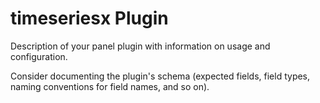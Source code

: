 <!-- This README file is going to be the one displayed on the Grafana.com website for your plugin. -->

# timeseriesx Plugin

Description of your panel plugin with information on usage and configuration. 

Consider documenting the plugin's schema (expected fields, field types, naming conventions for field names, and so on).
